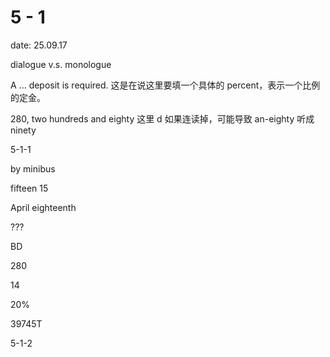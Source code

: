 # 5 - 1

date: 25.09.17

dialogue v.s. monologue


A ... deposit is required. 
这是在说这里要填一个具体的 percent，表示一个比例的定金。


280, two hundreds and eighty
这里 d 如果连读掉，可能导致 an-eighty 听成 ninety


5-1-1

by minibus

fifteen 15

April eighteenth

???

BD

280

14

20%

39745T

5-1-2

